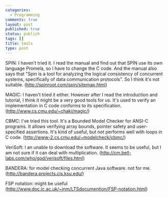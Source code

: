 ```yaml
--- 
categories: 
  - Programming
comments: true
layout: post
published: true
status: publish
tags: []
title: tools
type: post
---
```

SPIN: I haven't tried it. I read the manual and find out that SPIN use its own language Promela, so I have to change the C code. And the manual also says that "Spin is a tool for analyzing the logical consistency of concurrent systems, specifically of data communication protocols". So I think it's not suitable.
(http://spinroot.com/spin/sitemap.html)

MAGIC: I haven't tried it either. However after I read the introduction and tutorial, I think it might be a very good tools for us. It's used to verify an implementation in C code conforms to its specification.
(http://www.cs.cmu.edu/~chaki/magic/)

CBMC: I've tried this tool. It's a Bounded Model Checker for ANSI-C programs. It allows verifying array bounds, pointer safety and user-specified assertions. It's kind of useful, but not performs well with loops in C code.
(http://www-2.cs.cmu.edu/~modelcheck/cbmc/)

VeriSoft: I an unable to download the software. It seems to be useful, but I am not sure if it can deal with multiplication.
(http://cm.bell-labs.com/who/god/verisoft/files.html)

BANDERA: for model checking concurrent Java software. not for me.
(http://bandera.projects.cis.ksu.edu/)

FSP notation: might be useful
(http://www.doc.ic.ac.uk/~jnm/LTSdocumention/FSP-notation.html)

